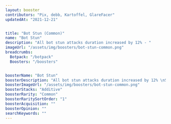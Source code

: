 ```yaml
---
layout: booster
contributors: "Pix, debb, Kartoffel, GlareFacer"
updatedAt: "2021-12-21"


title: "Bot Stun (Common)"
name: "Bot Stun"
description: "All bot stun attacks duration increased by 12% - "
imageUrl: "/assets/img/boosters/bot-stun-common.png"
breadcrumbs:
  Botpack: "/botpack"
  Boosters: "/boosters"


boosterName: "Bot Stun"
boosterDescription: "All bot stun attacks duration increased by 12% \nStack: Additive"
boosterImageUrl: "/assets/img/boosters/bot-stun-common.png"
boosterStacks: "Additive"
boosterRarity: "Common"
boosterRaritySortOrder: "1"
boosterAcquisition: ""
boosterOpinion: ""
searchKeywords: ""
---
```



